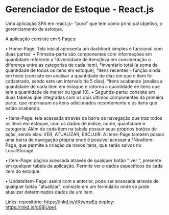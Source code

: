 # Gerenciador de Estoque - React.js

Uma aplicação SPA em react.js- "puro" que tem como principal objetivo, o gerenciamento de estoque.

A aplicação consiste em 5 Pages:

• Home-Page: Tela inicial apresenta um dashbord simples e funcional com duas partes:
     • Primeira-parte são componentes com informações em quantidade referente a  °diversidade de itens(leva em consideração a diferença entre as categorias de cada item),  °inventário total (a soma da quantidade de todos os itens em estoque), °itens recentes - função ainda em teste (consiste em analisar a quantidade de dias em que o item foi cadastrado, sendo este um intervalo de 5 dias), °itens acabando (analisa a quantidade de cada item em estoque e retorna a quantidade de itens que tem a quantidade de menor ou igual 10).
     • Segunda-parte: consiste em duas tabelas que integradas com os dois últimos componentes da primeira parte, que retornaram os itens adicionados recentemente e os itens que estão acabando.

• Itens-Page: tela acessada através da barra de navegação que traz todos os itens em estoque, com os dados de índice, nome, quantidade e categoria; Além de cada item na tabela possuir seus próprios botões de ação, sendo elas: VER, ATUALIZAR, EXCLUIR. A Itens-Page também possui uma barra de navegação própria onde é possível acessar a °NewItem-Page, que permite a criação de novos itens, que serão salvos no LocalStorage.

• Item-Page: página acessada através de qualquer botão " ver ", presente em qualquer tabela da aplicação. Permite ver o dados específicos de cada item do estoque.

• UpdateItem-Page: assim com a anterior, pode ser acessada através de qualquer botão "atualizar", consiste em um formulário onde se pode atualizar determinados dados de um item.


Links: 
repositório: https://lnkd.in/dKtwnwEq
deploy: https://lnkd.in/d6BiUse4
